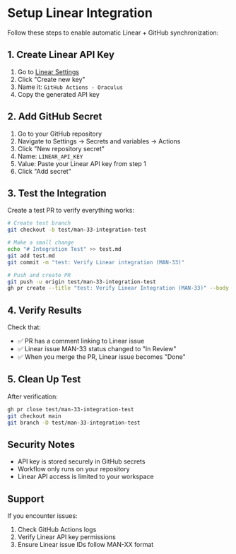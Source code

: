 # Setup Linear Integration

Follow these steps to enable automatic Linear + GitHub synchronization:

## 1. Create Linear API Key

1. Go to [Linear Settings](https://linear.app/settings/api)
2. Click "Create new key" 
3. Name it: `GitHub Actions - Oraculus`
4. Copy the generated API key

## 2. Add GitHub Secret

1. Go to your GitHub repository
2. Navigate to Settings → Secrets and variables → Actions
3. Click "New repository secret"
4. Name: `LINEAR_API_KEY`
5. Value: Paste your Linear API key from step 1
6. Click "Add secret"

## 3. Test the Integration

Create a test PR to verify everything works:

```bash
# Create test branch
git checkout -b test/man-33-integration-test

# Make a small change
echo "# Integration Test" >> test.md
git add test.md
git commit -m "test: Verify Linear integration (MAN-33)"

# Push and create PR
git push -u origin test/man-33-integration-test
gh pr create --title "test: Verify Linear Integration (MAN-33)" --body "Testing automated Linear sync"
```

## 4. Verify Results

Check that:
- ✅ PR has a comment linking to Linear issue
- ✅ Linear issue MAN-33 status changed to "In Review"
- ✅ When you merge the PR, Linear issue becomes "Done"

## 5. Clean Up Test

After verification:
```bash
gh pr close test/man-33-integration-test
git checkout main
git branch -D test/man-33-integration-test
```

## Security Notes

- API key is stored securely in GitHub secrets
- Workflow only runs on your repository
- Linear API access is limited to your workspace

## Support

If you encounter issues:
1. Check GitHub Actions logs
2. Verify Linear API key permissions
3. Ensure Linear issue IDs follow MAN-XX format